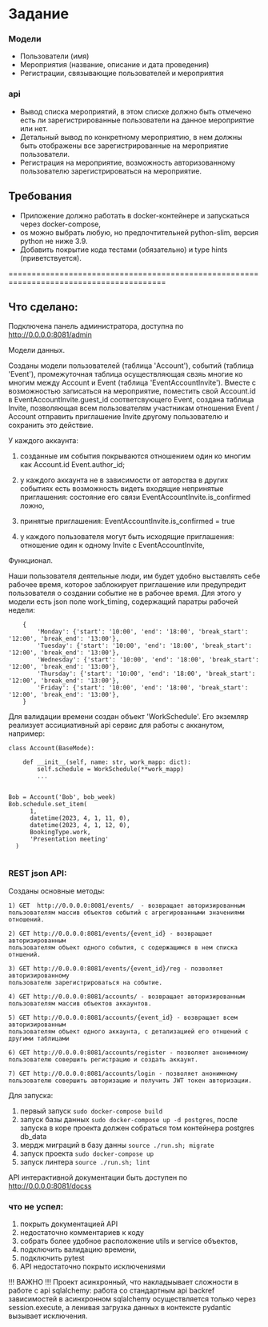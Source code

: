 # Задание

### Модели

* Пользователи (имя)
* Мероприятия (название, описание и дата проведения)
* Регистрации, связывающие пользователей и мероприятия

 

### api
* Вывод списка мероприятий, в этом списке должно быть отмечено есть ли зарегистрированные пользователи на данное мероприятие или нет.
* Детальный вывод по конкретному мероприятию, в нем должны быть отображены все зарегистрированные на мероприятие пользователи.
* Регистрация на мероприятие, возможность авторизованному пользователю зарегистрироваться на мероприятие.


## Требования
* Приложение должно работать в docker-контейнере и запускаться через docker-compose,
* os можно выбрать любую, но предпочтительней python-slim, версия python не ниже 3.9.
* Добавить покрытие кода тестами (обязательно) и type hints (приветствуется).

========================================================================================

## Что сделано:

Подключена панель администратора, доступна по http://0.0.0.0:8081/admin


Модели данных.

Созданы модели пользователей (таблица 'Account'), событий (таблица 'Event'), промежуточная таблица
осуществляющая свзяь многие ко многим между Account и Event (таблица 'EventAccountInvite'). Вместе с возможностью
записаться на мероприятие, поместить свой Account.id в EventAccountInvite.guest_id соответсвующего Event,
создана таблица Invite, позволяющая всем пользователям участникам отношения Event / Account отправить приглашение Invite
другому пользователю и сохранить это действие.

У каждого аккаунта:
1) cозданные им события покрываются отношением один ко многим как Account.id Event.author_id;

2) у каждого аккаунта не в зависимости от авторства в других событиях есть возможность видеть входящие
непринятые приглашения: состояние его связи EventAccountInvite.is_confirmed ложно,

3) принятые приглашения: EventAccountInvite.is_confirmed = true

4) у каждого пользователя могут быть исходящие приглашения: отношение 
      один к одному Invite с EventAccountInvite,

Функционал.

Наши пользователя деятельные люди, им будет удобно выставлять себе рабочее
время, которое заблокирует приглашение или предупредит пользователя о создании событие не в рабочее время.
Для этого у модели есть json поле work_timing, содержащий паратры рабочей недели:

```
    {
        'Monday': {'start': '10:00', 'end': '18:00', 'break_start': '12:00', 'break_end': '13:00'},
        'Tuesday': {'start': '10:00', 'end': '18:00', 'break_start': '12:00', 'break_end': '13:00'},
        'Wednesday': {'start': '10:00', 'end': '18:00', 'break_start': '12:00', 'break_end': '13:00'},
        'Thursday': {'start': '10:00', 'end': '18:00', 'break_start': '12:00', 'break_end': '13:00'},
        'Friday': {'start': '10:00', 'end': '18:00', 'break_start': '12:00', 'break_end': '13:00'},
    }
``` 

Для валидации времени создан объект 'WorkSchedule'. Его экземляр реализует
ассициативный api сервис для работы с акканутом, например:
```
class Account(BaseMode):
    
    def __init__(self, name: str, work_mapp: dict):
        self.schedule = WorkSchedule(**work_mapp)
        ...


Bob = Account('Bob', bob_week)
Bob.schedule.set_item(
      1,
      datetime(2023, 4, 1, 11, 0),
      datetime(2023, 4, 1, 12, 0),
      BookingType.work,
      'Presentation meeting'
  )
 
```

### REST json API:

Созданы основные методы:

    1) GET  http://0.0.0.0:8081/events/  - возвращает авторизированным
    пользователям массив объектов событий с агрегированными значениями отношений.

    2) GET http://0.0.0.0:8081/events/{event_id} - возвращает авторизированным
    пользователям объект одного события, с содержащимся в нем списка отншений.

    3) GET http://0.0.0.0:8081/events/{event_id}/reg - позволяет авторизированному
    пользователю зарегистрироваться на событие.
    
    4) GET http://0.0.0.0:8081/accounts/ - возвращает авторизированным
    пользователям массив объектов аккаунтов.

    5) GET http://0.0.0.0:8081/accounts/{event_id} - возвращает всем авторизированным
    пользователям объект одного аккаунта, с детализацией его отншений с другими таблицами

    6) GET http://0.0.0.0:8081/accounts/register - позволяет анонимному
    пользователю совершить регистрацию и создать аккаунт.

    7) GET http://0.0.0.0:8081/accounts/login - позволяет анонимному
    пользователю совершить авторизацию и получить JWT токен авторизации.
    
    
Для запуска:

1) первый запуск ```sudo docker-compose build```
2) запуск базы данных  ```sudo docker-compose up -d postgres```, после запуска
   в коре проекта должен собраться том контейнера postgres db_data
3) мердж миграций в базу данны ```source ./run.sh; migrate```
4) запуск проекта  ```sudo docker-compose up```
5) запуск линтера  ```source ./run.sh; lint```

API интерактивной документации быть доступен по http://0.0.0.0:8081/docss


### что не успел:
1) покрыть документацией API
2) недостаточно комментариев к коду   
3) собрать более удобное расположение utils и service объектов,
4) подключить валидацию времени,
5) подключить pytest
6) API недостаточно покрыто исключениями

!!! ВАЖНО !!! Проект асинхронный, что накладыывает сложности в работе с api sqlalchemy:
работа со стандартным api backref зависимостей в асинхронном sqlalchemy осуществляется
только через session.execute, а ленивая загрузка данных в контексте pydantic вызывает
исключения.
